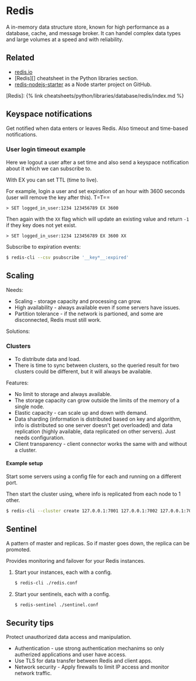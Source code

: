 # Redis

A in-memory data structure store, known for high performance as a database, cache, and message broker. It can handel complex data types and large volumes at a speed and with reliability.


## Related

- [redis.io](https://redis.io/)
- [Redis][] cheatsheet in the Python libraries section.
- [redis-nodejs-starter](https://github.com/redis-developer/redis-nodejs-starter) as a  Node starter project on GitHub.


[Redis]: {% link cheatsheets/python/libraries/database/redis/index.md %}





## Keyspace notifications

Get notified when data enters or leaves Redis. Also timeout and time-based notifications.

### User login timeout example

Here we logout a user after a set time and also send a keyspace notification about it which we can subscribe to.

With EX you can set TTL (time to live).

For example, login a user and set expiration of an hour with 3600 seconds (user will remove the key after this). T=T==

```console
> SET logged_in_user:1234 123456789 EX 3600
```

Then again with the `XX` flag which will update an existing value and return `-1` if they key does not yet exist.

```console
> SET logged_in_user:1234 123456789 EX 3600 XX
```

Subscribe to expiration events:

```sh
$ redis-cli --csv psubscribe '__key*__:expired'
```


## Scaling

Needs:

- Scaling - storage capacity and processing can grow.
- High availability - always available even if some servers have issues.
- Partition tolerance - if the network is partioned, and some are disconnected, Redis must still work.

Solutions:

### Clusters

- To distribute data and load.
- There is time to sync between clusters, so the queried result for two clusters could be different, but it will always be available.

Features:

- No limit to storage and always available.
- The storage capacity can grow outside the limits of the memory of a single node.
- Elastic capacity - can scale up and down with demand.
- Data sharding (information is distributed based on key and algorithm, info is distributed so one server doesn't get overloaded) and data replication (highly available, data replicated on other servers). Just needs configuration.
- Client transparency - client connector works the same with and without a cluster.

#### Example setup

Start some servers using a config file for each and running on a different port.

Then start the cluster using, where info is replicated from each node to 1 other.

```sh
$ redis-cli --cluster create 127.0.0.1:7001 127.0.0.1:7002 127.0.0.1:7003 --cluster-replicas 1
```

## Sentinel

A pattern of master and replicas. So if master goes down, the replica can be promoted.

Provides monitoring and failover for your Redis instances.

1. Start your instances, each with a config.
    ```sh
    $ redis-cli ./redis.conf
    ```
1. Start your sentinels, each with a config.
    ```sh
    $ redis-sentinel ./sentinel.conf
    ```

    

## Security tips

Protect unauthorized data access and manipulation.

- Authentication - use strong authentication mechanims so only autherized applications and user have access.
- Use TLS for data transfer between Redis and client apps.
- Network security - Apply firewalls to limit IP access and monitor network traffic.

